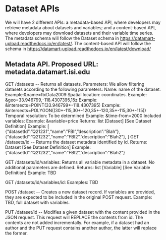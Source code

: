 # Dataset APIs 

We will have 2 different APIs: a metadata-based API, where developers may retrieve metadata about datasets and variables; and a content-based API, where developers may download datasets and their variable time series. The metadata schema will follow the Dataset schema in https://datamart-upload.readthedocs.io/en/latest/. The content-based API will follow the schema in  https://datamart-upload.readthedocs.io/en/latest/download/ 

## Metadata API. Proposed URL:  metadata.datamart.isi.edu
GET /datasets -- Returns all datasets. 
Parameters: We allow filtering datasets according to the following parameters:
Name: name of the dataset. Example:&name=fbiData2009
Spatial location: coordinates.
Example: &geo=33.946799,-118.4307395,15z
Example: &intersects=POINT(33.946799+-118.4307395)
Example: &intersects=POLYGON((30+-115,30+-120,35+-120,35+-115,30+-115))
Temporal resolution: To be determined
Example: &time-from=2000
Included variables: Example: &variable=price
  Returns: list [Dataset] [See Dataset Definition]
  Example:
[
{“datasetId”:”Q21231”,“name”:”FBI”,”description”:”Blah”},
{“datasetId”:”Q21232”,“name”:”FBI2”,”description”:”Blah2”},
]
GET /datasets/id -- Returns the dataset metadata identified by id.
  Returns: Dataset [See Dataset Definition]
  Example: {“datasetId”:”Q21232”,“name”:”FBI2”,”description”:”Blah2”}

GET /datasets/id/variables: Returns all variable metadata in a dataset. No additional parameters are defined.
  Returns: list [Variable] [See Variable Definition]
  Example: TBD

GET /datasets/id/variables/id: 
  Examples: TBD

POST /dataset -- Creates a new dataset record. If variables are provided, they are expected to be included in the original POST request. 
Example: TBD, full dataset with variables.

PUT /dataset/id -- Modifies a given dataset with the content provided in the JSON request. This request will REPLACE the contents from id. The contents are not added incrementally. For example, if a dataset had an author and the PUT request contains another author, the latter will replace the former.